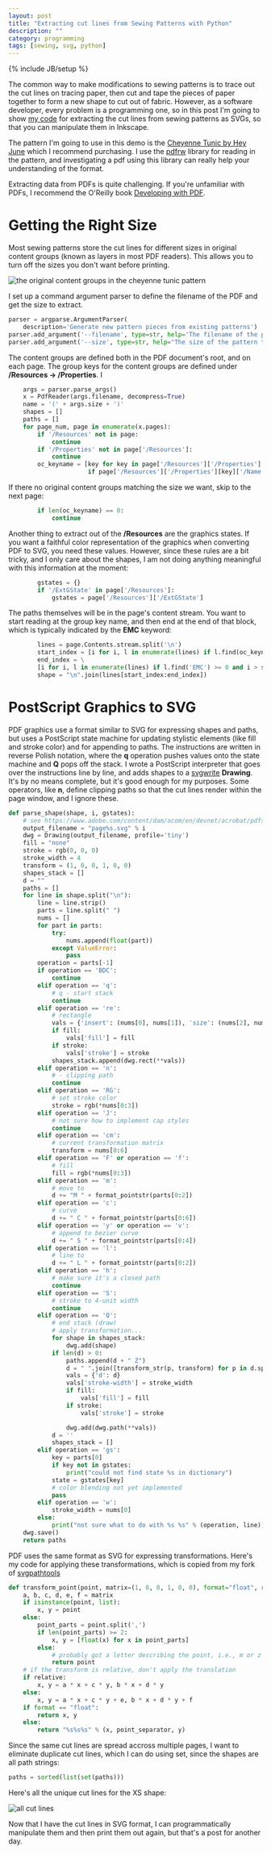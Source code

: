 ```yaml
---
layout: post
title: "Extracting cut lines from Sewing Patterns with Python"
description: ""
category: programming
tags: [sewing, svg, python]
---
```

{% include JB/setup %}

The common way to make modifications to sewing patterns is to trace out the cut lines on tracing paper, then cut and tape the pieces of paper together to form a new shape to cut out of fabric. However, as a software developer, every problem is a programming one, so in this post I'm going to show [my code](https://gist.github.com/CatherineH/0eb4770408fa727669294ab29c25e970) for extracting the cut lines from sewing patterns as SVGs, so that you can manipulate them in Inkscape.

The pattern I'm going to use in this demo is the [Cheyenne Tunic by Hey June](https://indiesew.com/products/hey-june-cheyenne-tunic) which I recommend purchasing. I use the [pdfrw](https://github.com/pmaupin/pdfrw) library for reading in the pattern, and investigating a pdf using this library can really help your understanding of the format.

Extracting data from PDFs is quite challenging. If you're unfamiliar with PDFs, I recommend the O'Reilly book [Developing with PDF](https://www.amazon.com/Developing-PDF-Portable-Document-Format-ebook/dp/B00IV3J23O/ref=sr_1_1?ie=UTF8&qid=1525986567&sr=8-1&keywords=developing+pdf+oreilly).

Getting the Right Size
====================== 

Most sewing patterns store the cut lines for different sizes in original content groups (known as layers in most PDF readers). This allows you to turn off the sizes you don't want before printing.

![the original content groups in the cheyenne tunic pattern](https://raw.githubusercontent.com/CatherineH/CatherineH.github.io/master/_posts/images/cut_lines/layers.png)

I set up a command argument parser to define the filename of the PDF and get the size to extract.

```python
parser = argparse.ArgumentParser(
    description='Generate new pattern pieces from existing patterns')
parser.add_argument('--filename', type=str, help='The filename of the pdf pattern.')
parser.add_argument('--size', type=str, help="The size of the pattern to analyze.")
```

The content groups are defined both in the PDF document's root, and on each page. The group keys for the content groups are defined under **/Resources -> /Properties**. I

```python
    args = parser.parse_args()
    x = PdfReader(args.filename, decompress=True)
    name = '(' + args.size + ')'
    shapes = []
    paths = []
    for page_num, page in enumerate(x.pages):
        if '/Resources' not in page:
            continue
        if '/Properties' not in page['/Resources']:
            continue
        oc_keyname = [key for key in page['/Resources']['/Properties']
                      if page['/Resources']['/Properties'][key]['/Name'] == name]
```

If there no original content groups matching the size we want, skip to the next page:

```python
        if len(oc_keyname) == 0:
            continue
```

Another thing to extract out of the **/Resources** are the graphics states. If you want a faithful color representation of the graphics when converting PDF to SVG, you need these values. However, since these rules are a bit tricky, and I only care about the shapes, I am not doing anything meaningful with this information at the moment:

```python
        gstates = {}
        if '/ExtGState' in page['/Resources']:
            gstates = page['/Resources']['/ExtGState']
```

The paths themselves will be in the page's content stream. You want to start reading at the group key name, and then end at the end of that block, which is typically indicated by the **EMC** keyword:

```python
        lines = page.Contents.stream.split('\n')
        start_index = [i for i, l in enumerate(lines) if l.find(oc_keyname) >= 0][0]
        end_index = \
        [i for i, l in enumerate(lines) if l.find('EMC') >= 0 and i > start_index][0]
        shape = "\n".join(lines[start_index:end_index])
```

PostScript Graphics to SVG
==========================

PDF graphics use a format similar to SVG for expressing shapes and paths, but uses a PostScript state machine for updating stylistic elements (like fill and stroke color) and for appending to paths. The instructions are written in reverse Polish notation, where the **q** operation pushes values onto the state machine and **Q** pops off the stack. I wrote a PostScript interpreter that goes over the instructions line by line, and adds shapes to a [svgwrite](https://svgwrite.readthedocs.io/en/master/) **Drawing**. It's by no means complete, but it's good enough for my purposes. Some operators, like **n**, define clipping paths so that the cut lines render within the page window, and I ignore these.

```python
def parse_shape(shape, i, gstates):
    # see https://www.adobe.com/content/dam/acom/en/devnet/acrobat/pdfs/PDF32000_2008.pdf
    output_filename = "page%s.svg" % i
    dwg = Drawing(output_filename, profile='tiny')
    fill = "none"
    stroke = rgb(0, 0, 0)
    stroke_width = 4
    transform = (1, 0, 0, 1, 0, 0)
    shapes_stack = []
    d = ""
    paths = []
    for line in shape.split("\n"):
        line = line.strip()
        parts = line.split(" ")
        nums = []
        for part in parts:
            try:
                nums.append(float(part))
            except ValueError:
                pass
        operation = parts[-1]
        if operation == 'BDC':
            continue
        elif operation == 'q':
            # q - start stack
            continue
        elif operation == 're':
            # rectangle
            vals = {'insert': (nums[0], nums[1]), 'size': (nums[2], nums[3])}
            if fill:
                vals['fill'] = fill
            if stroke:
                vals['stroke'] = stroke
            shapes_stack.append(dwg.rect(**vals))
        elif operation == 'n':
            # - clipping path
            continue
        elif operation == 'RG':
            # set stroke color
            stroke = rgb(*nums[0:3])
        elif operation == 'J':
            # not sure how to implement cap styles
            continue
        elif operation == 'cm':
            # current transformation matrix
            transform = nums[0:6]
        elif operation == 'F' or operation == 'f':
            # fill
            fill = rgb(*nums[0:3])
        elif operation == 'm':
            # move to
            d += "M " + format_pointstr(parts[0:2])
        elif operation == 'c':
            # curve
            d += " C " + format_pointstr(parts[0:6])
        elif operation == 'y' or operation == 'v':
            # append to bezier curve
            d += " S " + format_pointstr(parts[0:4])
        elif operation == 'l':
            # line to
            d += " L " + format_pointstr(parts[0:2])
        elif operation == 'h':
            # make sure it's a closed path
            continue
        elif operation == 'S':
            # stroke to 4-unit width
            continue
        elif operation == 'Q':
            # end stack (draw)
            # apply transformation...
            for shape in shapes_stack:
                dwg.add(shape)
            if len(d) > 0:
                paths.append(d + " Z")
                d = " ".join([transform_str(p, transform) for p in d.split(" ")])
                vals = {'d': d}
                vals['stroke-width'] = stroke_width
                if fill:
                    vals['fill'] = fill
                if stroke:
                    vals['stroke'] = stroke

                dwg.add(dwg.path(**vals))
            d = ''
            shapes_stack = []
        elif operation == 'gs':
            key = parts[0]
            if key not in gstates:
                print("could not find state %s in dictionary")
            state = gstates[key]
            # color blending not yet implemented
            pass
        elif operation == 'w':
            stroke_width = nums[0]
        else:
            print("not sure what to do with %s %s" % (operation, line))
    dwg.save()
    return paths
```

PDF uses the same format as SVG for expressing transformations. Here's my code for applying these transformations, which is copied from my fork of [svgpathtools](https://github.com/CatherineH/svgpathtools)

```python
def transform_point(point, matrix=(1, 0, 0, 1, 0, 0), format="float", relative=False):
    a, b, c, d, e, f = matrix
    if isinstance(point, list):
        x, y = point
    else:
        point_parts = point.split(',')
        if len(point_parts) >= 2:
            x, y = [float(x) for x in point_parts]
        else:
            # probably got a letter describing the point, i.e., m or z
            return point
    # if the transform is relative, don't apply the translation
    if relative:
        x, y = a * x + c * y, b * x + d * y
    else:
        x, y = a * x + c * y + e, b * x + d * y + f
    if format == "float":
        return x, y
    else:
        return "%s%s%s" % (x, point_separator, y)
```

Since the same cut lines are spread accross multiple pages, I want to eliminate duplicate cut lines, which I can do using set, since the shapes are all path strings:

```python
paths = sorted(list(set(paths)))
```

Here's all the unique cut lines for the XS shape:

![all cut lines](https://raw.githubusercontent.com/CatherineH/CatherineH.github.io/master/_posts/images/cut_lines/all_paths.png)

Now that I have the cut lines in SVG format, I can programmatically manipulate them and then print them out again, but that's a post for another day.



